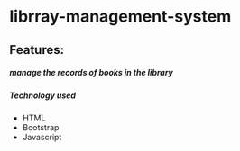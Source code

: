 # librray-management-system
## Features:
##### manage the records of books in the library

##### Technology used
- HTML
- Bootstrap
- Javascript
